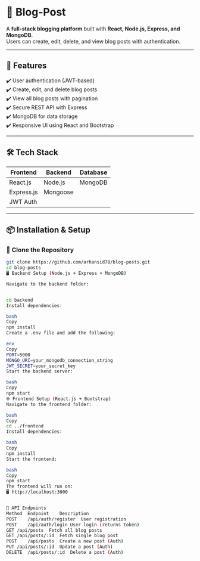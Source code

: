 # 📝 Blog-Post

A **full-stack blogging platform** built with **React, Node.js, Express, and MongoDB**.  
Users can create, edit, delete, and view blog posts with authentication.

---

## 🚀 Features

✔️ User authentication (JWT-based)  
✔️ Create, edit, and delete blog posts  
✔️ View all blog posts with pagination  
✔️ Secure REST API with Express  
✔️ MongoDB for data storage  
✔️ Responsive UI using React and Bootstrap

---

## 🛠️ Tech Stack

| Frontend   | Backend  | Database |
| ---------- | -------- | -------- |
| React.js   | Node.js  | MongoDB  |
| Express.js | Mongoose |
| JWT Auth   |

---

## 📦 Installation & Setup

### 🔹 **Clone the Repository**

```bash
git clone https://github.com/arhansid78/blog-posts.git
cd blog-posts
🖥️ Backend Setup (Node.js + Express + MongoDB)

Navigate to the backend folder:


cd backend
Install dependencies:

bash
Copy
npm install
Create a .env file and add the following:

env
Copy
PORT=5000
MONGO_URI=your_mongodb_connection_string
JWT_SECRET=your_secret_key
Start the backend server:

bash
Copy
npm start
🌐 Frontend Setup (React.js + Bootstrap)
Navigate to the frontend folder:

bash
Copy
cd ../frontend
Install dependencies:

bash
Copy
npm install
Start the frontend:

bash
Copy
npm start
The frontend will run on:
🖥️ http://localhost:3000


🔗 API Endpoints
Method	Endpoint	Description
POST	/api/auth/register	User registration
POST	/api/auth/login	User login (returns token)
GET	/api/posts	Fetch all blog posts
GET	/api/posts/:id	Fetch single blog post
POST	/api/posts	Create a new post (Auth)
PUT	/api/posts/:id	Update a post (Auth)
DELETE	/api/posts/:id	Delete a post (Auth)
```
